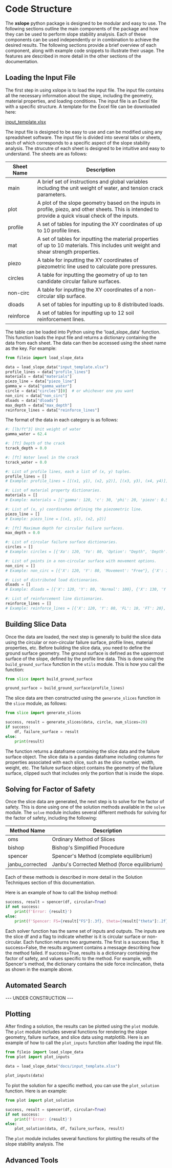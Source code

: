 # Code Structure

The **xslope** python package is designed to be modular and easy to use. The following sections outline the main components of the package and how they can be used to perform slope stability analysis. Each of these components can be used independently or in combination to achieve the desired results. The following sections provide a brief overview of each component, along with example code snippets to illustrate their usage. The features are described in more detail in the other sections of the documentation.

## Loading the Input File

The first step in using xslope is to load the input file. The input file contains all the necessary information about the slope, including the geometry, material properties, and loading conditions. The input file is an Excel file with a specific structure. A template for the Excel file can be downloaded here:

[input_template.xlsx](../../inputs/slope/input_template_lface5.xlsx)

The input file is designed to be easy to use and can be modified using any spreadsheet software. The input file is divided into several tabs or sheets, each of which corresponds to a specific aspect of the slope stability analysis. The strucutre of each sheet is designed to be intuitive and easy to understand. The sheets are as follows:

<div class="wrapped-table">
  <table>
    <thead>
      <tr>
        <th>Sheet Name</th>
        <th>Description</th>
      </tr>
    </thead>
    <tbody>
      <tr>
        <td>main</td>
        <td>A brief set of instructions and global variables including the unit weight of water, and tension crack parameters.</td>
      </tr>
      <tr>
        <td>plot</td>
        <td>A plot of the slope geometry based on the inputs in profile, piezo, and other sheets. This is intended to provide a quick visual check of the inputs.</td>
      </tr>
      <tr>
        <td>profile</td>
        <td>A set of tables for inputing the XY coordinates of up to 10 profile lines.</td>
      </tr>
      <tr>
        <td>mat</td>
        <td>A set of tables for inputting the material properties of up to 10 materials. This includes unit weight and shear strength properties.</td>
      </tr>
      <tr>
        <td>piezo</td>
        <td>A table for inputting the XY coordinates of piezometric line used to calculate pore pressures.</td>
      </tr>
      <tr>
        <td>circles</td>
        <td>A table for inputting the geometry of up to ten candidate circular failure surfaces.</td>
      </tr>
      <tr>
        <td>non-circ</td>
        <td>A table for inputting the XY coordinates of a non-circular slip surface.</td>
      </tr>
      <tr>
        <td>dloads</td>
        <td>A set of tables for inputting up to 8 distributed loads.</td>
      </tr>
      <tr>
        <td>reinforce</td>
        <td>A set of tables for inputting up to 12 soil reinforcement lines.</td>
      </tr>
    </tbody>
  </table>
</div>

The table can be loaded into Python using the 'load_slope_data' function. This function loads the input file and 
returns a dictionary containing the data from each sheet. The data can then be accessed using the sheet name as the 
key. For example:

```python
from fileio import load_slope_data

data = load_slope_data("input_template.xlsx")
profile_lines = data["profile_lines"]
materials = data["materials"]
piezo_line = data["piezo_line"]
gamma_w = data["gamma_water"]
circle = data["circles"][0]  # or whichever one you want
non_circ = data["non_circ"]
dloads = data["dloads"]
max_depth = data["max_depth"]
reinforce_lines = data["reinforce_lines"]
```

The format of the data in each category is as follows: 

```python
#: [lb/ft^3] Unit weight of water
gamma_water = 62.4

#: [ft] Depth of the crack
tcrack_depth = 0.0

#: [ft] Water level in the crack
tcrack_water = 0.0

#: List of profile lines, each a list of (x, y) tuples.
profile_lines = []
# Example: profile_lines = [[(x1, y1), (x2, y2)], [(x3, y3), (x4, y4)]]

#: List of material property dictionaries.
materials = []
# Example: materials = [{'gamma': 120, 'c': 30, 'phi': 20, 'piezo': 0.5, 'sigma_gamma': 0.1, 'sigma_c': 0.1, 'sigma_phi': 0.1}]

#: List of (x, y) coordinates defining the piezometric line.
piezo_line = []
# Example: piezo_line = [(x1, y1), (x2, y2)]

#: [ft] Maximum depth for circular failure surfaces.
max_depth = 0.0

#: List of circular failure surface dictionaries.
circles = []
# Example: circles = [{'Xo': 120, 'Yo': 80, 'Option': "Depth", 'Depth': -10, 'Xi': 5, 'Yi': 5}]

#: List of points in a non-circular surface with movement options.
non_circ = []
# Example: non_circ = [{'X': 120, 'Y': 80, 'Movement': "Free"}, {'X': 130, 'Y': 90, 'Movement': "Horiz"}]

#: List of distributed load dictionaries.
dloads = []
# Example: dloads = [{'X': 120, 'Y': 80, 'Normal': 100}, {'X': 130, 'Y': 90, 'Normal': 150}]

#: List of reinforcement line dictionaries.
reinforce_lines = []
# Example: reinforce_lines = [{'X': 120, 'Y': 80, 'FL': 10, 'FT': 20}, {'X': 130, 'Y': 90, 'FL': 15, 'FT': 25}]

```

## Building Slice Data

Once the data are loaded, the next step is generally to build the slice data using the circular or non-circular 
failure surface, profile lines, material properties, etc. Before building the slice data, you need to define the 
ground surface geometry. The ground surface is defined as the uppermost surface of the slope, defined by the profile 
line data. This is done using the `build_ground_surface` function in the `utils` module. This is how you call the function:

```python
from slice import build_ground_surface

ground_surface = build_ground_surface(profile_lines)
```

The slice data are then constructed using the `generate_slices` function in the `slice` module, as follows:

```python
from slice import generate_slices

success, result = generate_slices(data, circle, num_slices=20)
if success:
    df, failure_surface = result
else:
    print(result)
```

The function returns a dataframe containing the slice data and the failure surface object. The slice data is a 
pandas dataframe including columns for properties associated with each slice, such as the slice number, width, 
weight, etc. The failure surface object contains the geometry of the failure surface, clipped such that includes 
only the portion that is inside the slope.

## Solving for Factor of Safety

Once the slice data are generated, the next step is to solve for the factor of safety. This is done using one of the 
solution methods available in the `solve` module. The `solve` module includes several different methods for solving 
for the factor of safety, including the following:

| Method Name     | Description                                     |
|-----------------|-------------------------------------------------|
| oms             | Ordinary Method of Slices                       |
| bishop          | Bishop's Simplified Procedure                   |
| spencer         | Spencer's Method  (complete equilibrium)        |
| janbu_corrected | Janbu's Corrected Method    (force equilibrium) |


Each of these methods is described in more detail in the Solution Techniques section of this documentation.

Here is an example of how to call the bishop method:

```python
success, result = spencer(df, circular=True)
if not success:
    print(f'Error: {result}')
else:
    print(f'Spencer: FS={result["FS"]:.3f}, theta={result["theta"]:.2f} degrees')
```

Each solver function has the same set of inputs and outputs. The inputs are the slice df and a flag to indicate whether is it is circular surface or non-circular. Each function returns two arguments. The first is a success flag. It success=False, the results argument contains a message describing how the method failed. If success=True, results is a dictionary containing the factor of safety, and values specific to the method. For example, with Spencer's method, the dictionary contains the side force inclincation, theta as shown in the example above. 

## Automated Search

--- UNDER CONSTRUCTION ---

## Plotting

After finding a solution, the results can be plotted using the `plot` module. The `plot` module includes several 
functions for rendering the slope geometry, failure surface, and slice data using matplotlib. Here is an example of 
how to call the `plot_inputs` function after loading the input file. 

```python
from fileio import load_slope_data
from plot import plot_inputs

data = load_slope_data("docs/input_template.xlsx")

plot_inputs(data)
```

To plot the solution for a specific method, you can use the `plot_solution` function. Here is an example:

```python
from plot import plot_solution

success, result = spencer(df, circular=True)
if not success:
    print(f'Error: {result}')
else:
    plot_solution(data, df, failure_surface, result)
```

The `plot` module includes several functions for plotting the results of the slope stability analysis. The

## Advanced Tools
